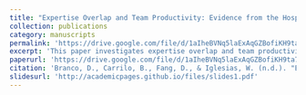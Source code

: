 ```yaml
---
title: "Expertise Overlap and Team Productivity: Evidence from the Hospital Industry"
collection: publications
category: manuscripts
permalink: 'https://drive.google.com/file/d/1aIheBVNq5laExAqGZBofiKH9ta711aig/view'
excerpt: 'This paper investigates expertise overlap and team productivity in the hospital industry, co-authored by Danyelle Branco, Bladimir Carrilo, and Wilman Iglesias.'
paperurl: 'https://drive.google.com/file/d/1aIheBVNq5laExAqGZBofiKH9ta711aig/view'
citation: 'Branco, D., Carrilo, B., Fang, D., & Iglesias, W. (n.d.). "Expertise Overlap and Team Productivity: Evidence from the Hospital Industry." Working Paper.'
slidesurl: 'http://academicpages.github.io/files/slides1.pdf'
---
```


